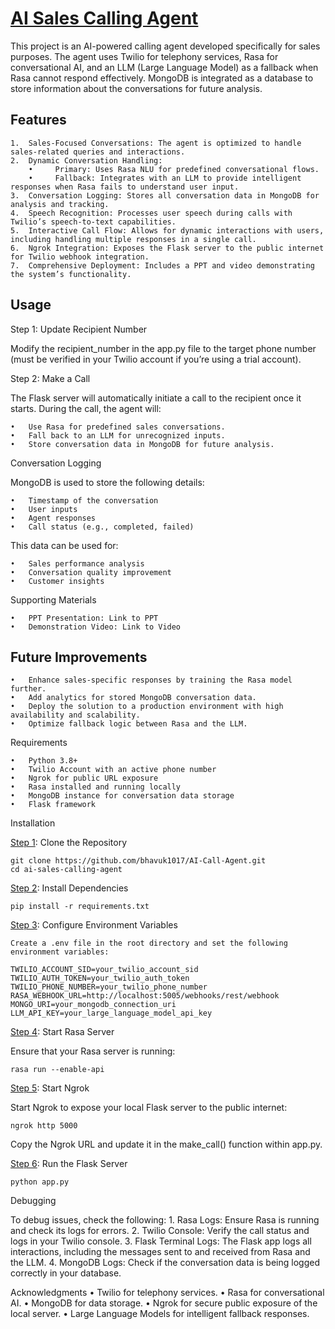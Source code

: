 # <ins>AI Sales Calling Agent</ins>

This project is an AI-powered calling agent developed specifically for sales purposes. The agent uses Twilio for telephony services, Rasa for conversational AI, and an LLM (Large Language Model) as a fallback when Rasa cannot respond effectively. MongoDB is integrated as a database to store information about the conversations for future analysis.

## Features
	1.	Sales-Focused Conversations: The agent is optimized to handle sales-related queries and interactions.
	2.	Dynamic Conversation Handling:
	    •	  Primary: Uses Rasa NLU for predefined conversational flows.
	    •	  Fallback: Integrates with an LLM to provide intelligent responses when Rasa fails to understand user input.
	3.	Conversation Logging: Stores all conversation data in MongoDB for analysis and tracking.
	4.	Speech Recognition: Processes user speech during calls with Twilio’s speech-to-text capabilities.
	5.	Interactive Call Flow: Allows for dynamic interactions with users, including handling multiple responses in a single call.
	6.	Ngrok Integration: Exposes the Flask server to the public internet for Twilio webhook integration.
	7.	Comprehensive Deployment: Includes a PPT and video demonstrating the system’s functionality.

## Usage

Step 1: Update Recipient Number

Modify the recipient_number in the app.py file to the target phone number (must be verified in your Twilio account if you’re using a trial account).

Step 2: Make a Call

The Flask server will automatically initiate a call to the recipient once it starts. During the call, the agent will:

	•	Use Rasa for predefined sales conversations.
	•	Fall back to an LLM for unrecognized inputs.
	•	Store conversation data in MongoDB for future analysis.

Conversation Logging

MongoDB is used to store the following details:

	•	Timestamp of the conversation
	•	User inputs
	•	Agent responses
	•	Call status (e.g., completed, failed)

This data can be used for:

	•	Sales performance analysis
	•	Conversation quality improvement
	•	Customer insights

Supporting Materials

	•	PPT Presentation: Link to PPT
	•	Demonstration Video: Link to Video



## Future Improvements

	•	Enhance sales-specific responses by training the Rasa model further.
	•	Add analytics for stored MongoDB conversation data.
	•	Deploy the solution to a production environment with high availability and scalability.
	•	Optimize fallback logic between Rasa and the LLM.



Requirements

	•	Python 3.8+
	•	Twilio Account with an active phone number
	•	Ngrok for public URL exposure
	•	Rasa installed and running locally
	•	MongoDB instance for conversation data storage
	•	Flask framework



Installation

<ins>Step 1</ins>: Clone the Repository

	git clone https://github.com/bhavuk1017/AI-Call-Agent.git
	cd ai-sales-calling-agent

<ins>Step 2</ins>: Install Dependencies

	pip install -r requirements.txt

<ins>Step 3</ins>: Configure Environment Variables

	Create a .env file in the root directory and set the following environment variables:

	TWILIO_ACCOUNT_SID=your_twilio_account_sid
	TWILIO_AUTH_TOKEN=your_twilio_auth_token
	TWILIO_PHONE_NUMBER=your_twilio_phone_number
	RASA_WEBHOOK_URL=http://localhost:5005/webhooks/rest/webhook
	MONGO_URI=your_mongodb_connection_uri
	LLM_API_KEY=your_large_language_model_api_key


<ins>Step 4</ins>: Start Rasa Server

Ensure that your Rasa server is running:

```rasa run --enable-api```

<ins>Step 5</ins>: Start Ngrok

Start Ngrok to expose your local Flask server to the public internet:

```ngrok http 5000```

Copy the Ngrok URL and update it in the make_call() function within app.py.

<ins>Step 6</ins>: Run the Flask Server

```python app.py```


Debugging

To debug issues, check the following:
	1.	Rasa Logs: Ensure Rasa is running and check its logs for errors.
	2.	Twilio Console: Verify the call status and logs in your Twilio console.
	3.	Flask Terminal Logs: The Flask app logs all interactions, including the messages sent to and received from Rasa and the LLM.
	4.	MongoDB Logs: Check if the conversation data is being logged correctly in your database.


Acknowledgments
	•	Twilio for telephony services.
	•	Rasa for conversational AI.
	•	MongoDB for data storage.
	•	Ngrok for secure public exposure of the local server.
	•	Large Language Models for intelligent fallback responses.

